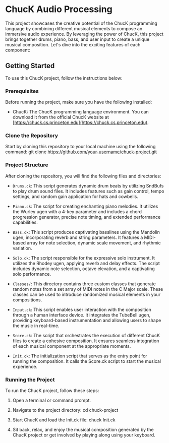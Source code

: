 # ChucK Audio Processing

This project showcases the creative potential of the ChucK programming language by combining different musical elements to compose an immersive audio experience. By leveraging the power of ChucK, this project brings together drums, piano, bass, and user input to create a unique musical composition. Let's dive into the exciting features of each component:

## Getting Started

To use this ChucK project, follow the instructions below:

### Prerequisites

Before running the project, make sure you have the following installed:

- ChucK: The ChucK programming language environment. You can download it from the official ChucK website at [https://chuck.cs.princeton.edu](https://chuck.cs.princeton.edu).

### Clone the Repository

Start by cloning this repository to your local machine using the following command:
git clone https://github.com/your-username/chuck-project.git

### Project Structure

After cloning the repository, you will find the following files and directories:

- `Drums.ck`: This script generates dynamic drum beats by utilizing SndBufs to play drum sound files. It includes features such as gain control, tempo settings, and random gain application for hats and cowbells.

- `Piano.ck`: The script for creating enchanting piano melodies. It utilizes the Wurley ugen with a 4-key parameter and includes a chord progression generator, precise note timing, and extended performance capabilities.

- `Bass.ck`: This script produces captivating basslines using the Mandolin ugen, incorporating reverb and string parameters. It features a MIDI-based array for note selection, dynamic scale movement, and rhythmic variation.

- `Solo.ck`: The script responsible for the expressive solo instrument. It utilizes the Rhodey ugen, applying reverb and delay effects. The script includes dynamic note selection, octave elevation, and a captivating solo performance.

- `Classes/`: This directory contains three custom classes that generate random notes from a set array of MIDI notes in the C Major scale. These classes can be used to introduce randomized musical elements in your compositions.

- `Input.ck`: This script enables user interaction with the composition through a human interface device. It integrates the TubeBell ugen, providing keyboard-based instrumentation and allowing users to shape the music in real-time.

- `Score.ck`: The script that orchestrates the execution of different ChucK files to create a cohesive composition. It ensures seamless integration of each musical component at the appropriate moments.

- `Init.ck`: The initialization script that serves as the entry point for running the composition. It calls the Score.ck script to start the musical experience.

### Running the Project

To run the ChucK project, follow these steps:

1. Open a terminal or command prompt.

2. Navigate to the project directory:
cd chuck-project

3. Start ChucK and load the Init.ck file:
chuck Init.ck

4. Sit back, relax, and enjoy the musical composition generated by the ChucK project or get involved by playing along using your keyboard.
